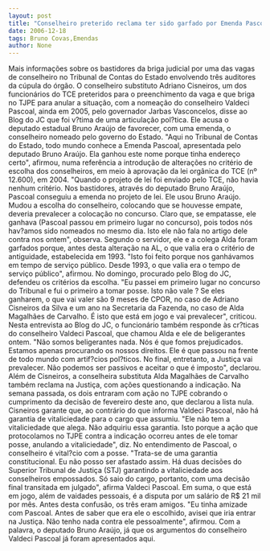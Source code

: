 ```yaml
---
layout: post
title: "Conselheiro preterido reclama ter sido garfado por Emenda Pascoal, apresentada por Bruno Araújo"
date: 2006-12-18
tags: Bruno Covas,Emendas
author: None
---
```

Mais informações sobre os bastidores da briga judicial por uma das vagas de conselheiro no Tribunal de Contas do Estado envolvendo três auditores da cúpula do órgão. 
O conselheiro substituto Adriano Cisneiros, um dos funcionários do TCE preteridos para o preenchimento da vaga e que briga no TJPE para anular a situação, com a nomeação do conselheiro Valdeci Pascoal, ainda em 2005, pelo governador Jarbas Vasconcelos, disse ao Blog do JC que
 foi v?tima de uma articulação pol?tica. Ele acusa o deputado estadual Bruno Araújo de favorecer, com uma emenda, o conselheiro nomeado pelo governo do Estado.
\"Aqui no Tribunal de Contas do Estado, todo mundo conhece a Emenda Pascoal, apresentada pelo deputado Bruno Araújo. Ela ganhou este nome porque tinha endereço certo\", afirmou, numa referência a introdução de alterações no critério de escolha dos conselheiros, em meio à aprovação da lei orgânica do TCE (nº 12.600), em 2004.
\"Quando o projeto de lei foi enviado pelo TCE, não havia nenhum critério. Nos bastidores, através do deputado Bruno Araújo, Pascoal conseguiu a emenda no projeto de lei. Ele usou Bruno Araújo. Mudou a escolha do conselheiro, colocando que se houvesse empate, deveria prevalecer a colocação no concurso. Claro que, se empatasse, ele ganhava (Pascoal passou em primeiro lugar no concurso), pois todos nós hav?amos sido nomeados no mesmo dia. Isto ele não fala no artigo dele contra nos ontem\", observa.
Segundo o servidor, ele e a colega Alda foram garfados porque, antes desta alteração na AL, o que valia era o critério de antiguidade, estabelecida em 1993. \"Isto foi feito porque nos ganhávamos em tempo de serviço público. Desde 1993, o que valia era o tempo de serviço público\", afirmou.
No domingo, procurado pelo Blog do JC, defendeu os critérios da escolha. \"Eu passei em primeiro lugar no concurso do Tribunal e fui o primeiro a tomar posse. Isto não vale ? Se eles ganharem, o que vai valer são 9 meses de CPOR, no caso de Adriano Cisneiros da Silva e um ano na Secretaria da Fazenda, no caso de Alda Magalhães de Carvalho. É isto que está em jogo e vai prevalecer\", criticou.
Nesta entrevista ao Blog do JC, o funcionário também responde às cr?ticas do conselheiro Valdeci Pascoal, que chamou Alda e ele de beligerantes ontem.
\"Não somos beligerantes nada. Nós é que fomos prejudicados. Estamos apenas procurando os nossos direitos. Ele é que passou na frente de todo mundo com artif?cios pol?ticos. No final, entretanto, a Justiça vai prevalecer. Não podemos ser passivos e aceitar o que é imposto\", declarou.
Além de Cisneiros, a conselheira substituta Alda Magalhães de Carvalho também reclama na Justiça, com ações questionando a indicação. Na semana passada, os dois entraram com ação no TJPE cobrando o cumprimento da decisão de fevereiro deste ano, que declarou a lista nula.
Cisneiros garante que, ao contrário do que informa Valdeci Pascoal, não há garantia de vitaliciedade para o cargo que assumiu. \"Ele não tem a vitaliciedade que alega. Não adquiriu essa garantia. Isto porque a ação que protocolamos no TJPE contra a indicação ocorreu antes de ele tomar posse, anulando a vitaliciedade\", diz.
No entendimento de Pascoal, o conselheiro é vital?cio com a posse. \"Trata-se de uma garantia constitucional. Eu não posso ser afastado assim. Há duas decisões do Superior Tribunal de Justiça (STJ) garantindo a vitaliciedade aos conselheiros empossados. Só saio do cargo, portanto, com uma decisão final transitada em julgado\", afirma Valdeci Pascoal.
Em suma, o que está em jogo, além de vaidades pessoais, é a disputa por um salário de R$ 21 mil por mês.
Antes desta confusão, os três eram amigos. \"Eu tinha amizade com Pascoal. Antes de saber que era ele o escolhido, avisei que iria entrar na Justiça. Não tenho nada contra ele pessoalmente\", afirmou.
Com a palavra, o deputado Bruno Araújo, já que os argumentos do conselheiro Valdeci Pascoal já foram apresentados aqui. 
